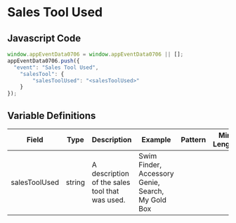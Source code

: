 # Sales Tool Used

## Javascript Code
```js
window.appEventData0706 = window.appEventData0706 || [];
appEventData0706.push({
  "event": "Sales Tool Used",
    "salesTool": {
        "salesToolUsed": "<salesToolUsed>"
    }
});
```

## Variable Definitions

|Field|Type|Description|Example|Pattern|Min Length|Max Length|Minimum|Maximum|Multiple Of|
| --- | --- | --- | --- | --- | --- | --- | --- | --- | --- |
|salesToolUsed|string|A description of the sales tool that was used.|Swim Finder, Accessory Genie, Search, My Gold Box|||||||
